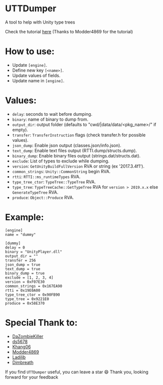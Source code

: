 # UTTDumper
A tool to help with Unity type trees

Check the tutorial [here](https://gist.github.com/Modder4869/55df4f3f9fa585a0057b9765e7fe4c4f) (Thanks to Modder4869 for the tutorial)
# How to use:
- Update `[engine]`.
- Define new key `[<name>]`.
- Update values of fields.
- Update name in `[engine]`.
# Values:
- `delay`: seconds to wait before dumping.
- `binary`: name of binary to dump from.
- `output_dir`: output folder (defaults to "cwd/<name>|data/data/<pkg_name>/<name>" if empty).
- `transfer`: `TransferInstruction` flags (check transfer.h for possible values).
- `json_dump`: Enable json output (classes.json/info.json).
- `text_dump`: Enable text files output (RTTI.dump/structs.dump).
- `binary_dump`: Enable binary files output (strings.dat/structs.dat).
- `exclude`: List of types to exclude while dumping.
- `version`: `GetUnityBuildFullVersion` RVA or string (ex '2017.3.4f1').
- `common_strings`: `Unity::CommonString` begin RVA.
- `rtti`: `RTTI::ms_runtimeTypes` RVA.
- `type_tree_ctor`: `TypeTree::TypeTree` RVA.
- `type_tree`: `TypeTreeCache::GetTypeTree` RVA for `version > 2019.x.x` else `GenerateTypeTree` RVA.
- `produce`: `Object::Produce` RVA.
# Example:
```
[engine]
name = "dummy"

[dummy]
delay = 0
binary = "UnityPlayer.dll"
output_dir = ""
transfer = 256
json_dump = true
text_dump = true
binary_dump = true
exclude = [1, 2, 3, 4]
version = 0xF07E30
common_strings = 0x167EA90
rtti = 0x19E0A00
type_tree_ctor = 0x90FB90
type_tree = 0x9221E0
produce = 0x58E370
```
# Special Thank to:
- [DaZombieKiller](https://github.com/DaZombieKiller)
- [ds5678](https://github.com/ds5678)
- [Khang06](https://github.com/Khang06)
- [Modder4869](https://github.com/Modder4869)
- [Ladilib](https://github.com/ladilib/)
- [Dimbreath](https://github.com/Dimbreath)

If you find `UTTDumper` useful, you can leave a star 😄
Thank you, looking forward for your feedback
